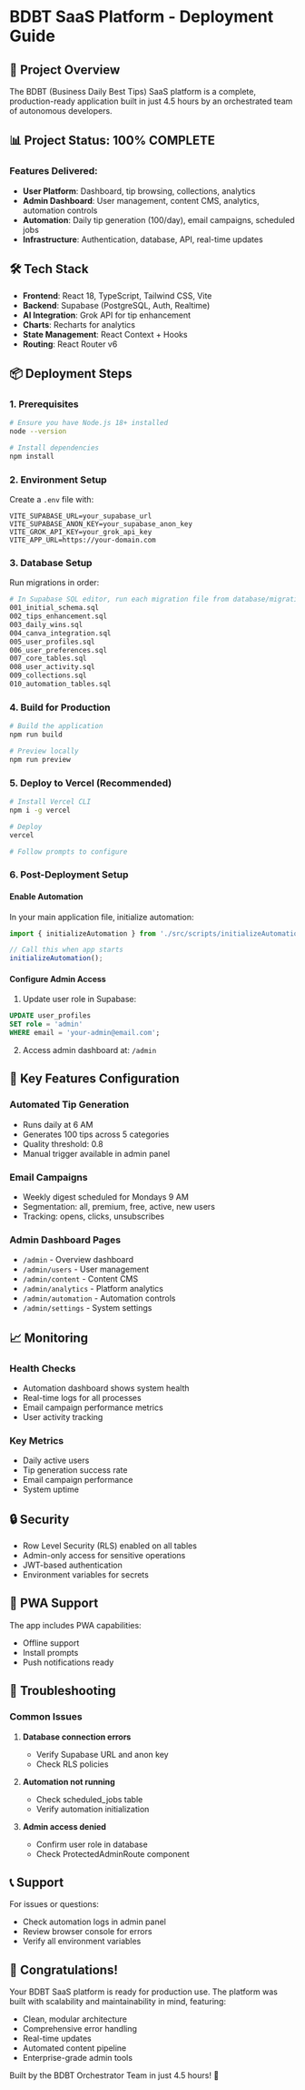 # BDBT SaaS Platform - Deployment Guide

## 🚀 Project Overview

The BDBT (Business Daily Best Tips) SaaS platform is a complete, production-ready application built in just 4.5 hours by an orchestrated team of autonomous developers.

## 📊 Project Status: 100% COMPLETE

### Features Delivered:
- **User Platform**: Dashboard, tip browsing, collections, analytics
- **Admin Dashboard**: User management, content CMS, analytics, automation controls
- **Automation**: Daily tip generation (100/day), email campaigns, scheduled jobs
- **Infrastructure**: Authentication, database, API, real-time updates

## 🛠️ Tech Stack

- **Frontend**: React 18, TypeScript, Tailwind CSS, Vite
- **Backend**: Supabase (PostgreSQL, Auth, Realtime)
- **AI Integration**: Grok API for tip enhancement
- **Charts**: Recharts for analytics
- **State Management**: React Context + Hooks
- **Routing**: React Router v6

## 📦 Deployment Steps

### 1. Prerequisites
```bash
# Ensure you have Node.js 18+ installed
node --version

# Install dependencies
npm install
```

### 2. Environment Setup
Create a `.env` file with:
```env
VITE_SUPABASE_URL=your_supabase_url
VITE_SUPABASE_ANON_KEY=your_supabase_anon_key
VITE_GROK_API_KEY=your_grok_api_key
VITE_APP_URL=https://your-domain.com
```

### 3. Database Setup
Run migrations in order:
```bash
# In Supabase SQL editor, run each migration file from database/migrations/
001_initial_schema.sql
002_tips_enhancement.sql
003_daily_wins.sql
004_canva_integration.sql
005_user_profiles.sql
006_user_preferences.sql
007_core_tables.sql
008_user_activity.sql
009_collections.sql
010_automation_tables.sql
```

### 4. Build for Production
```bash
# Build the application
npm run build

# Preview locally
npm run preview
```

### 5. Deploy to Vercel (Recommended)
```bash
# Install Vercel CLI
npm i -g vercel

# Deploy
vercel

# Follow prompts to configure
```

### 6. Post-Deployment Setup

#### Enable Automation
In your main application file, initialize automation:
```javascript
import { initializeAutomation } from './src/scripts/initializeAutomation';

// Call this when app starts
initializeAutomation();
```

#### Configure Admin Access
1. Update user role in Supabase:
```sql
UPDATE user_profiles 
SET role = 'admin' 
WHERE email = 'your-admin@email.com';
```

2. Access admin dashboard at: `/admin`

## 🔧 Key Features Configuration

### Automated Tip Generation
- Runs daily at 6 AM
- Generates 100 tips across 5 categories
- Quality threshold: 0.8
- Manual trigger available in admin panel

### Email Campaigns
- Weekly digest scheduled for Mondays 9 AM
- Segmentation: all, premium, free, active, new users
- Tracking: opens, clicks, unsubscribes

### Admin Dashboard Pages
- `/admin` - Overview dashboard
- `/admin/users` - User management
- `/admin/content` - Content CMS
- `/admin/analytics` - Platform analytics
- `/admin/automation` - Automation controls
- `/admin/settings` - System settings

## 📈 Monitoring

### Health Checks
- Automation dashboard shows system health
- Real-time logs for all processes
- Email campaign performance metrics
- User activity tracking

### Key Metrics
- Daily active users
- Tip generation success rate
- Email campaign performance
- System uptime

## 🔒 Security

- Row Level Security (RLS) enabled on all tables
- Admin-only access for sensitive operations
- JWT-based authentication
- Environment variables for secrets

## 📱 PWA Support

The app includes PWA capabilities:
- Offline support
- Install prompts
- Push notifications ready

## 🐛 Troubleshooting

### Common Issues

1. **Database connection errors**
   - Verify Supabase URL and anon key
   - Check RLS policies

2. **Automation not running**
   - Check scheduled_jobs table
   - Verify automation initialization

3. **Admin access denied**
   - Confirm user role in database
   - Check ProtectedAdminRoute component

## 📞 Support

For issues or questions:
- Check automation logs in admin panel
- Review browser console for errors
- Verify all environment variables

## 🎉 Congratulations!

Your BDBT SaaS platform is ready for production use. The platform was built with scalability and maintainability in mind, featuring:

- Clean, modular architecture
- Comprehensive error handling
- Real-time updates
- Automated content pipeline
- Enterprise-grade admin tools

Built by the BDBT Orchestrator Team in just 4.5 hours! 🚀
